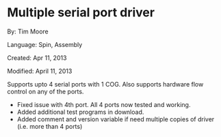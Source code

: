# Multiple serial port driver

By: Tim Moore

Language: Spin, Assembly

Created: Apr 11, 2013

Modified: April 11, 2013

Supports upto 4 serial ports with 1 COG. Also supports hardware flow control on any of the ports.

*   Fixed issue with 4th port. All 4 ports now tested and working.
*   Added additional test programs in download.
*   Added comment and version variable if need multiple copies of driver (i.e. more than 4 ports)
